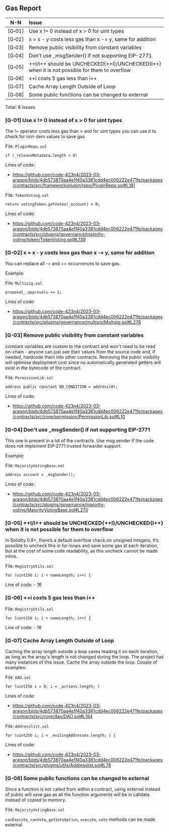 ## Gas Report

| N-N    |Issue|
|:------:|:----|
| [G&#x2011;01] | Use x != 0 instead of x > 0 for uint types | 2 |
| [G&#x2011;02] | x = x - y costs less gas than x -= y, same for addition | 11 |
| [G&#x2011;03] | Remove public visibility from constant variables | 19 |
| [G&#x2011;04] | Don't use _msgSender() if not supporting EIP-2771 | 31 |
| [G&#x2011;05] | ++I/I++ should be UNCHECKED{++I}/UNCHECKED{I++}  when it is not possible for them to overflow | 2 |
| [G&#x2011;06] | ++i costs 5 gas less than i++ | 1 |
| [G&#x2011;07] | Cache Array Length Outside of Loop | 1 |
| [G&#x2011;08] | Some public functions can be changed to external | 1 |

Total: 8 issues

### [G-01] Use x != 0 instead of x > 0 for uint types
The != operator costs less gas than > and for uint types you can use it to check for non-zero values to save gas

File: `PluginRepo.sol` 

```solidity
if (_releaseMetadata.length > 0) 
```

Lines of code:

- https://github.com/code-423n4/2023-03-aragon/blob/4db573870aa4e1f40a3381cdd4ec006222e471fe/packages/contracts/src/framework/plugin/repo/PluginRepo.sol#L181 

File: `TokenVoting.sol`

```solidity
return votingToken.getVotes(_account) > 0;
```

Lines of code:

- https://github.com/code-423n4/2023-03-aragon/blob/4db573870aa4e1f40a3381cdd4ec006222e471fe/packages/contracts/src/plugins/governance/majority-voting/token/TokenVoting.sol#L139

### [G-02] x = x - y costs less gas than x -= y, same for addition
You can replace all -= and += occurrences to save gas.

Example:

File: `Multisig.sol`

```solidity
proposal_.approvals += 1;
```

Lines of code:

- https://github.com/code-423n4/2023-03-aragon/blob/4db573870aa4e1f40a3381cdd4ec006222e471fe/packages/contracts/src/plugins/governance/multisig/Multisig.sol#L276

### [G-03] Remove public visibility from constant variables
constant variables are custom to the contract and won't need to be read on-chain - anyone can just see their values from the source code and, if needed, hardcode them into other contracts. Removing the public visibility will optimise deployment cost since no automatically generated getters will exist in the bytecode of the contract.

File: `PermissionLib.sol`

```solidity
address public constant NO_CONDITION = address(0);
```

Lines of code:

- https://github.com/code-423n4/2023-03-aragon/blob/4db573870aa4e1f40a3381cdd4ec006222e471fe/packages/contracts/src/core/permission/PermissionLib.sol#L10

### [G-04] Don't use _msgSender() if not supporting EIP-2771

This one is present in a lot of the contracts. Use msg.sender if the code does not implement EIP-2771 trusted forwarder support.

Example:

File: `MajorityVotingBase.sol` 

```solidity
address account = _msgSender();
```

Lines of code:

- https://github.com/code-423n4/2023-03-aragon/blob/4db573870aa4e1f40a3381cdd4ec006222e471fe/packages/contracts/src/plugins/governance/majority-voting/MajorityVotingBase.sol#L270

### [G-05] ++I/I++ should be UNCHECKED{++I}/UNCHECKED{I++}  when it is not possible for them to overflow
In Solidity 0.8+, there’s a default overflow check on unsigned integers. It’s possible to uncheck this in for-loops and save some gas at each iteration, but at the cost of some code readability, as this uncheck cannot be made inline.

File: `RegistryUtils.sol`

```solidity
for (uint256 i; i < nameLength; i++) {
```

Line of code: - 16

### [G-06] ++i costs 5 gas less than i++

File: `RegistryUtils.sol`

```solidity
for (uint256 i; i < nameLength; i++) {
```

Line of code: - 16

### [G-07] Cache Array Length Outside of Loop

Caching the array length outside a loop saves reading it on each iteration, as long as the array's length is not changed during the loop. The project has many instances of this issue. Cache the array outside the loop. Couple of examples:

File: `DAO.sol`

```solidity
for (uint256 i = 0; i < _actions.length; )
```

Lines of code:

- https://github.com/code-423n4/2023-03-aragon/blob/4db573870aa4e1f40a3381cdd4ec006222e471fe/packages/contracts/src/core/dao/DAO.sol#L184

File: `Addresslist.sol`

```solidity
for (uint256 i; i < _exitingAddresses.length; ) {
```

Lines of code: 

- https://github.com/code-423n4/2023-03-aragon/blob/4db573870aa4e1f40a3381cdd4ec006222e471fe/packages/contracts/src/plugins/utils/Addresslist.sol#L78

### [G-08] Some public functions can be changed to external

Since a function is not called from within a contract, using external instead of public will save gas as all the function arguments will be in calldata instead of copied to memory.

File: `MajorityVotingBase.sol`

`canExecute`, `canVote`, `getVoteOption`, `execute`, `vote` methods can be made external 